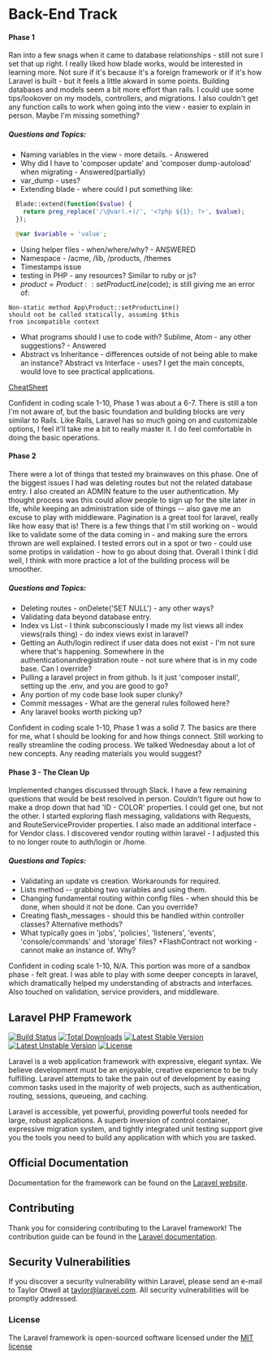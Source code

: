 
# Back-End Track

#### Phase 1

Ran into a few snags when it came to database relationships - still not sure I set that up right. I really liked how blade works, would be interested in learning more. Not sure if it's because it's a foreign framework or if it's how Laravel is built - but it feels a little akward in some points. Building databases and models seem a bit more effort than rails. I could use some tips/lookover on my models, controllers, and migrations. I also couldn't get any function calls to work when going into the view - easier to explain in person.  Maybe I'm missing something?


##### Questions and Topics:

+ Naming variables in the view - more details. - Answered
+ Why did I have to 'composer update' and 'composer dump-autoload' when migrating - Answered(partially)
+ var_dump - uses?
+ Extending blade - where could I put something like:
```php
  Blade::extend(function($value) {
    return preg_replace('/\@var(.+)/', '<?php ${1}; ?>', $value);
  });

  @var $variable = 'value';
```
+ Using helper files - when/where/why? - ANSWERED
+ Namespace - /acme, /lib, /products, /themes
+ Timestamps issue
+ testing in PHP - any resources? Similar to ruby or js?
+ $product = Product::setProductLine($code); is still giving me an error of:
```
Non-static method App\Product::setProductLine() 
should not be called statically, assuming $this 
from incompatible context

```
+ What programs should I use to code with? Sublime, Atom - any other suggestions? - Answered
+ Abstract vs Inheritance - differences outside of not being able to make an instance? Abstract vs Interface - uses? I get the main concepts, would love to see practical applications.

[CheatSheet](http://cheats.jesse-obrien.ca/)

Confident in coding scale 1-10, Phase 1 was about a 6-7. There is still a ton I'm not aware of, but the basic foundation and building blocks are very similar to Rails. Like Rails, Laravel has so much going on and customizable options, I feel it'll take me a bit to really master it. I do feel comfortable in doing the basic operations.


#### Phase 2

There were a lot of things that tested my brainwaves on this phase. One of the biggest issues I had was deleting routes but not the related database entry. I also created an ADMIN feature to the user authentication. My thought process was this could allow people to sign up for the site later in life, while keeping an administration side of things -- also gave me an excuse to play with middleware. Pagination is a great tool for laravel, really like how easy that is! There is a few things that I'm still working on - would like to validate some of the data coming in - and making sure the errors thrown are well explained. I tested errors out in a spot or two - could use some protips in validation - how to go about doing that. Overall I think I did well, I think with more practice a lot of the building process will be smoother.

##### Questions and Topics:

+ Deleting routes - onDelete('SET NULL') - any other ways?
+ Validating data beyond database entry.
+ Index vs List - I think subconsciously I made my list views all index views(rails thing) - do index views exist in laravel?
+ Getting an Auth/login redirect if user data does not exist - I'm not sure where that's happening. Somewhere in the authenticationandregistration route - not sure where that is in my code base. Can I override?
+ Pulling a laravel project in from github. Is it just 'composer install', setting up the .env, and you are good to go?
+ Any portion of my code base look super clunky?
+ Commit messages - What are the general rules followed here?
+ Any laravel books worth picking up?

Confident in coding scale 1-10, Phase 1 was a solid 7. The basics are there for me, what I should be looking for and how things connect. Still working to really streamline the coding process. We talked Wednesday about a lot of new concepts. Any reading materials you would suggest?


#### Phase 3 - The Clean Up

Implemented changes discussed through Slack. I have a few remaining questions that would be best resolved in person. Couldn't figure out how to make a drop down that had 'ID - COLOR' properties. I could get one, but not the other. I started exploring flash messaging, validations with Requests, and RouteServiceProvider properties. I also made an additional interface - for Vendor class. I discovered vendor routing within laravel - I adjusted this to no longer route to auth/login or /home. 


##### Questions and Topics:

+ Validating an update vs creation. Workarounds for required.
+ Lists method -- grabbing two variables and using them.
+ Changing fundamental routing within config files - when should this be done, when should it not be done. Can you override?
+ Creating flash_messages - should this be handled within controller classes? Alternative methods?
+ What typically goes in 'jobs', 'policies', 'listeners', 'events', 'console/commands' and 'storage' files?
+FlashContract not working - cannot make an instance of. Why?

Confident in coding scale 1-10, N/A. This portion was more of a sandbox phase - felt great. I was able to play with some deeper concepts in laravel, which dramatically helped my understanding of abstracts and interfaces. Also touched on validation, service providers, and middleware.





## Laravel PHP Framework

[![Build Status](https://travis-ci.org/laravel/framework.svg)](https://travis-ci.org/laravel/framework)
[![Total Downloads](https://poser.pugx.org/laravel/framework/d/total.svg)](https://packagist.org/packages/laravel/framework)
[![Latest Stable Version](https://poser.pugx.org/laravel/framework/v/stable.svg)](https://packagist.org/packages/laravel/framework)
[![Latest Unstable Version](https://poser.pugx.org/laravel/framework/v/unstable.svg)](https://packagist.org/packages/laravel/framework)
[![License](https://poser.pugx.org/laravel/framework/license.svg)](https://packagist.org/packages/laravel/framework)


Laravel is a web application framework with expressive, elegant syntax. We believe development must be an enjoyable, creative experience to be truly fulfilling. Laravel attempts to take the pain out of development by easing common tasks used in the majority of web projects, such as authentication, routing, sessions, queueing, and caching.

Laravel is accessible, yet powerful, providing powerful tools needed for large, robust applications. A superb inversion of control container, expressive migration system, and tightly integrated unit testing support give you the tools you need to build any application with which you are tasked.

## Official Documentation

Documentation for the framework can be found on the [Laravel website](http://laravel.com/docs).

## Contributing

Thank you for considering contributing to the Laravel framework! The contribution guide can be found in the [Laravel documentation](http://laravel.com/docs/contributions).

## Security Vulnerabilities

If you discover a security vulnerability within Laravel, please send an e-mail to Taylor Otwell at taylor@laravel.com. All security vulnerabilities will be promptly addressed.

### License

The Laravel framework is open-sourced software licensed under the [MIT license](http://opensource.org/licenses/MIT)
